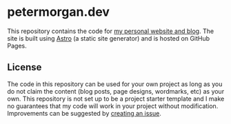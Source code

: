 # petermorgan.dev

This repository contains the code for [my personal website and blog](https://petermorgan.dev). The site is built using [Astro](https://astro.build) (a static site generator) and is hosted on GitHub Pages.

## License

The code in this repository can be used for your own project as long as you do not claim the content (blog posts, page designs, wordmarks, etc) as your own. This repository is not set up to be a project starter template and I make no guarantees that my code will work in your project without modification. Improvements can be suggested by <a href="https://github.com/petermorgandev/petermorgan.dev/issues">creating an issue</a>.
